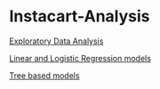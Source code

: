 # Instacart-Analysis

[Exploratory Data Analysis](https://github.com/shivangiv/Instacart-Analysis/blob/master/InstacardEDA.Rmd)

[Linear and Logistic Regression models](https://github.com/shivangiv/Instacart-Analysis/blob/master/InstacartRegressionModels.Rmd)

[Tree based models](https://github.com/shivangiv/Instacart-Analysis/blob/master/InstacartTreebasedModels.Rmd)
